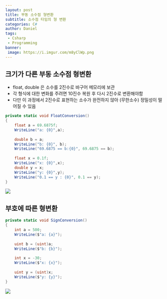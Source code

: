 ```yaml
---
layout: post
title: 부동 소수점 형변환
subtitle: 소수점 타임의 형 변환
categories: C#
author: Daniel
tags: 
 - Csharp
 - Programming
banner:
 image: https://i.imgur.com/m8yClWp.png
---
```

크기가 다른 부동 소수점 형변환
--

- float, double 은 소수를 2진수로 바구어 메모리에 보관
- 각 형식에 대한 변화를 주려면 10진수 복원 후 다시 2진수로 변환해야함
- 다만 이 과정에서 2진수로 표현하는 소수가 완전하지 않아 (무한소수) 정밀성이 떨어질 수 있음
```csharp
private static void FloatConversion()  
{  
	float a = 69.6875f;  
	WriteLine("a: {0}",a);  
	  
	double b = a;  
	WriteLine("b: {0}", b);  
	WriteLine("69.6875 == b:{0}", 69.6875 == b);  
	  
	float x = 0.1f;  
	WriteLine("x: {0}",x);  
	double y = x;  
	WriteLine("y: {0}",y);  
	WriteLine("0.1 == y : {0}", 0.1 == y);  
}
```

![](https://i.imgur.com/SDPdQbQ.jpg)

## 부호에 따른 형변환
```csharp
private static void SignConversion()  
{  
	int a = 500;  
	WriteLine($"a: {a}");  
	  
	uint b = (uint)a;  
	WriteLine($"b: {b}");  
	  
	int x = -30;  
	WriteLine($"x: {x}");  
	  
	uint y = (uint)x;  
	WriteLine($"y: {y}");  
}
```

![](https://i.imgur.com/AqyvnNx.jpg)

